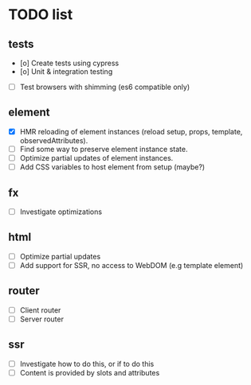 # TODO list

## tests
* [o] Create tests using cypress
* [o] Unit & integration testing
* [ ] Test browsers with shimming (es6 compatible only)

## element
* [x] HMR reloading of element instances (reload setup, props, template, observedAttributes).
* [ ] Find some way to preserve element instance state.
* [ ] Optimize partial updates of element instances.
* [ ] Add CSS variables to host element from setup (maybe?)

## fx
* [ ] Investigate optimizations

## html
* [ ] Optimize partial updates
* [ ] Add support for SSR, no access to WebDOM (e.g template element)

## router
* [ ] Client router
* [ ] Server router

## ssr
* [ ] Investigate how to do this, or if to do this
* [ ] Content is provided by slots and attributes
